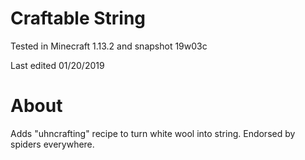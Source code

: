 # Craftable String

Tested in Minecraft 1.13.2 and snapshot 19w03c

Last edited 01/20/2019

# About

Adds "uhncrafting" recipe to turn white wool into string.  Endorsed by spiders everywhere.

